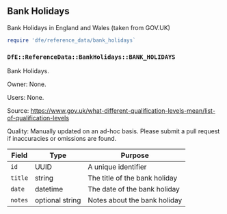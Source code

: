 ## Bank Holidays

Bank Holidays in England and Wales (taken from GOV.UK)

```ruby
require 'dfe/reference_data/bank_holidays`
```

### `DfE::ReferenceData::BankHolidays::BANK_HOLIDAYS`

Bank Holidays.

Owner: None.

Users: None.

Source: https://www.gov.uk/what-different-qualification-levels-mean/list-of-qualification-levels

Quality: Manually updated on an ad-hoc basis. Please submit a pull request if inaccuracies or omissions are found.

| Field | Type | Purpose |
|---|---|---|
| `id` | UUID | A unique identifier |
| `title` | string | The title of the bank holiday |
| `date` | datetime | The date of the bank holiday |
| `notes` | optional string | Notes about the bank holiday |
